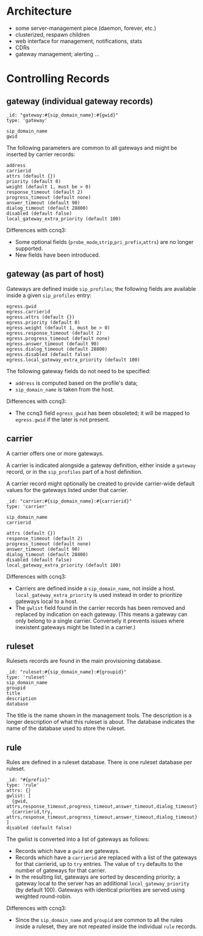 Architecture
============

- some server-management piece (daemon, forever, etc.)
- clusterized, respawn children
- web interface for management, notifications, stats
- CDRs
- gateway management; alerting
...


Controlling Records
===================

gateway (individual gateway records)
------------------------------------

    _id: "gateway:#{sip_domain_name}:#{gwid}"
    type: 'gateway'

    sip_domain_name
    gwid

The following parameters are common to all gateways and might be inserted by carrier records:

    address
    carrierid
    attrs (default {})
    priority (default 0)
    weight (default 1, must be > 0)
    response_timeout (default 2)
    progress_timeout (default none)
    answer_timeout (default 90)
    dialog_timeout (default 28800)
    disabled (default false)
    local_gateway_extra_priority (default 100)

Differences with ccnq3:
- Some optional fields (`probe_mode`,`strip`,`pri_prefix`,`attrs`) are no longer supported.
- New fields have been introduced.


gateway (as part of host)
-------------------------

Gateways are defined inside `sip_profiles`; the following fields are available inside a given `sip_profiles` entry:

    egress.gwid
    egress.carrierid
    egress.attrs (default {})
    egress.priority (default 0)
    egress.weight (default 1, must be > 0)
    egress.response_timeout (default 2)
    egress.progress_timeout (default none)
    egress.answer_timeout (default 90)
    egress.dialog_timeout (default 28800)
    egress.disabled (default false)
    egress.local_gateway_extra_priority (default 100)

The following gateway fields do not need to be specified:
- `address` is computed based on the profile's data;
- `sip_domain_name` is taken from the host.

Differences with ccnq3:
- The ccnq3 field `egress_gwid` has been obsoleted; it will be mapped to `egress.gwid` if the later is not present.


carrier
-------

A carrier offers one or more gateways.

A carrier is indicated alongside a gateway definition, either inside a `gateway` record, or in the `sip_profiles` part of a host definition.

A carrier record might optionally be created to provide carrier-wide default values for the gateways listed under that carrier.

    _id: "carrier:#{sip_domain_name}:#{carrierid}"
    type: 'carrier'

    sip_domain_name
    carrierid

    attrs (default {})
    response_timeout (default 2)
    progress_timeout (default none)
    answer_timeout (default 90)
    dialog_timeout (default 28800)
    disabled (default false)
    local_gateway_extra_priority (default 100)

Differences with ccnq3:
- Carriers are defined inside a `sip_domain_name`, not inside a host. `local_gateway_extra_priority` is used instead in order to prioritize gateways local to a host.
- The `gwlist` field found in the carrier records has been removed and replaced by indication on each gateway. (This means a gateway can only belong to a single carrier. Conversely it prevents issues where inexistent gateways might be listed in a carrier.)


ruleset
-------

Rulesets records are found in the main provisioning database.

    _id: "ruleset:#{sip_domain_name}:#{groupid}"
    type: 'ruleset'
    sip_domain_name
    groupid
    title
    description
    database

The title is the name shown in the management tools.
The description is a longer description of what this ruleset is about.
The database indicates the name of the database used to store the ruleset.


rule
----

Rules are defined in a ruleset database. There is one ruleset database per ruleset.

    _id: "#{prefix}"
    type: 'rule'
    attrs: {}
    gwlist: [
      {gwid, attrs,response_timeout,progress_timeout,answer_timeout,dialog_timeout}
      {carrierid,try, attrs,response_timeout,progress_timeout,answer_timeout,dialog_timeout}
    ]
    disabled (default false)

The gwlist is converted into a list of gateways as follows:
- Records which have a `gwid` are gateways.
- Records which have a `carrierid` are replaced with a list of the gateways for that carrierid, up to `try` entries. The value of `try` defaults to the number of gateways for that carrier.
- In the resulting list, gateways are sorted by descending priority; a gateway local to the server has an additional `local_gateway_priority` (by default 100). Gateways with identical priorities are served using weighted round-robin.

Differences with ccnq3:
- Since the `sip_domain_name` and `groupid` are common to all the rules inside a ruleset, they are not repeated inside the individual `rule` records.
